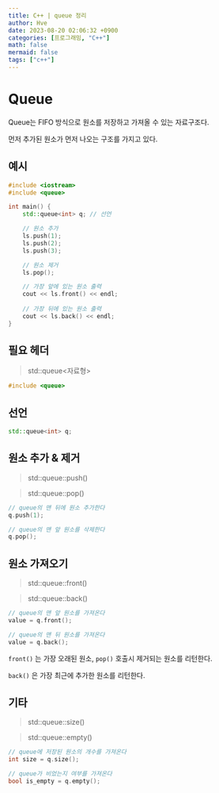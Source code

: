 ```yaml
---
title: C++ | queue 정리
author: Hve
date: 2023-08-20 02:06:32 +0900
categories: [프로그래밍, "C++"]
math: false
mermaid: false
tags: ["c++"]
---
```


# Queue

Queue는 FIFO 방식으로 원소를 저장하고 가져올 수 있는 자료구조다.

먼저 추가된 원소가 먼저 나오는 구조를 가지고 있다.

## 예시

```cpp
#include <iostream>
#include <queue>

int main() {
    std::queue<int> q; // 선언 

    // 원소 추가
    ls.push(1);
    ls.push(2);
    ls.push(3);

    // 원소 제거
    ls.pop();

    // 가장 앞에 있는 원소 출력
    cout << ls.front() << endl;
    
    // 가장 뒤에 있는 원소 출력
    cout << ls.back() << endl;
}
```

## 필요 헤더

> std::queue<자료형>

```cpp
#include <queue>
```

## 선언

```cpp
std::queue<int> q;
```

## 원소 추가 & 제거

> std::queue::push()

> std::queue::pop()

```cpp
// queue의 맨 뒤에 원소 추가한다
q.push(1);

// queue의 맨 앞 원소를 삭제한다
q.pop();
```

## 원소 가져오기

> std::queue::front()

> std::queue::back()

```cpp
// queue의 맨 앞 원소를 가져온다
value = q.front();

// queue의 맨 뒤 원소를 가져온다
value = q.back();
```

`front()` 는 가장 오래된 원소, `pop()` 호출시 제거되는 원소를 리턴한다.

`back()` 은 가장 최근에 추가한 원소를 리턴한다.

## 기타

> std::queue::size()

> std::queue::empty()

```cpp
// queue에 저장된 원소의 개수를 가져온다
int size = q.size();

// queue가 비었는지 여부를 가져온다
bool is_empty = q.empty();
```